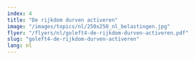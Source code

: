 ```yaml
---
index: 4
title: "De rijkdom durven activeren"
image: "/images/topics/nl/250x250_nl_belastingen.jpg"
flyer: "/flyers/nl/goleft4-de-rijkdom-durven-activeren.pdf"
slug: "goleft4-de-rijkdom-durven-activeren"
lang: nl
---
```

